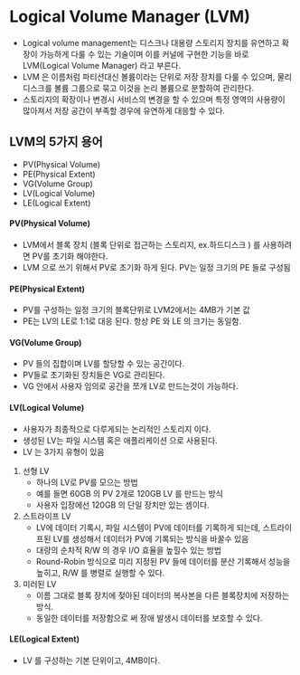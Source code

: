 # Logical Volume Manager (LVM)
- Logical volume management는 디스크나 대용량 스토리지 장치를 유연하고 확장이 가능하게 다룰 수 있는 기술이며 이를 커널에 구현한 기능을 바로 LVM(Logical Volume Manager) 라고 부른다. 
- LVM 은 이름처럼 파티션대신 볼륨이라는 단위로 저장 장치를 다룰 수 있으며, 물리 디스크를 볼륨 그룹으로 묶고 이것을 논리 볼륨으로 분할하여 관리한다. 
- 스토리지의 확장이나 변경시 서비스의 변경을 할 수 있으며 특정 영역의 사용량이 많아져서 저장 공간이 부족할 경우에 유연하게 대응할 수 있다. 

## LVM의 5가지 용어
- PV(Physical Volume)
- PE(Physical Extent)
- VG(Volume Group)
- LV(Logical Volume)
- LE(Logical Extent)

#### PV(Physical Volume)
- LVM에서 블록 장치 (블록 단위로 접근하는 스토리지, ex.하드디스크 ) 를 사용하려면 PV를 초기화 해야한다.
- LVM 으로 쓰기 위해서 PV로 초기화 하게 된다. PV는 일정 크기의 PE 들로 구성됨

#### PE(Physical Extent)
- PV를 구성하는 일정 크기의 블록단위로 LVM2에서는 4MB가 기본 값
- PE는 LV의 LE로 1:1로 대응 된다. 항상 PE 와 LE 의 크기는 동일함.

#### VG(Volume Group)
- PV 들의 집합이며 LV를 할당할 수 있는 공간이다.
- PV들로 초기화된 장치들은 VG로 관리된다.
- VG 안에서 사용자 임의로 공간을 쪼개 LV로 만드는것이 가능하다.

#### LV(Logical Volume)
- 사용자가 최종적으로 다루게되는 논리적인 스토리지 이다.
- 생성된 LV는 파일 시스템 혹은 애플리케이션 으로 사용된다.
- LV 는 3가지 유형이 있음

1. 선형 LV
    - 하나의 LV로 PV를 모으는 방법
    - 예를 들면 60GB 의 PV 2개로 120GB LV 를 만드는 방식
    - 사용자 입장에선 120GB 의 단일 장치만 있는 셈이다.
2. 스트라이프 LV
    - LV에 데이터 기록시, 파일 시스템이 PV에 데이터를 기록하게 되는데, 스트라이프된 LV를 생성해서 데이터가 PV에 기록되는 방식을 바꿀수 있음
    - 대량의 순차적 R/W 의 경우 I/O 효율을 높힐수 있는 방법
    - Round-Robin 방식으로 미리 지정된 PV 들에 데이터를 분산 기록해서 성능을 높히고, R/W 를 병렬로 실행할 수 있다.
3. 미러된 LV
    - 이름 그대로 블록 장치에 젖아된 데이터의 복사본을 다른 블록장치에 저장하는 방식.
    - 동일한 데이터를 저장함으로 써 장애 발생시 데이터를 보호할 수 있다.

#### LE(Logical Extent)
- LV 를 구성하는 기본 단위이고, 4MB이다.